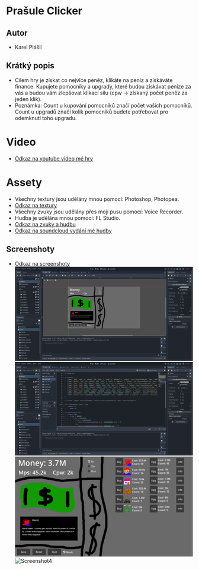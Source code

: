 # **Prašule Clicker**

## Autor
- Karel Plášil

## Krátký popis
- Cílem hry je získat co nejvíce peněz, klikáte na peníz a získáváte finance. Kupujete pomocníky a upgrady, které budou získávat peníze za vás a budou vám zlepšovat klikací sílu (cpw -> získaný počet peněz za jeden klik).
- Poznámka: Count u kupování pomocníků značí počet vašich pomocníků. Count u upgradů značí kolik pomocníků budete potřebovat pro odemknutí toho upgradu.

# Video
- [Odkaz na youtube video mé hry](https://www.youtube.com/watch?v=goR8J_0-ux0&list=PL-IkJ3M-8i4lc-yJt1muw1y-wj2ksH97f&index=2)

# Assety
- Všechny textury jsou udělány mnou pomocí: Photoshop, Photopea.
- [Odkaz na textury](https://github.com/Karel63/Projects/tree/main/PrasuleClicker/Assets/Textures)
- Všechny zvuky jsou udělány přes mojí pusu pomocí: Voice Recorder.
- Hudba je udělána mnou pomocí: FL Studio.
- [Odkaz na zvuky a hudbu](https://github.com/Karel63/Projects/tree/main/PrasuleClicker/Assets/MusicSounds)
- [Odkaz na soundcloud vydání mé hudby](https://on.soundcloud.com/GJjJ8)

## Screenshoty
- [Odkaz na screenshoty](https://github.com/Karel63/Projects/tree/main/PrasuleClicker/Screenshots)
![Screenshot1](https://github.com/Karel63/Projects/blob/main/PrasuleClicker/Screenshots/Editor2D.png)
![Screenshot2](https://github.com/Karel63/Projects/blob/main/PrasuleClicker/Screenshots/EditorScript.png) 
![Screenshot3](https://github.com/Karel63/Projects/blob/main/PrasuleClicker/Screenshots/Millionare.png) 
![Screenshot4](https://github.com/Karel63/Projects/tree/main/PrasuleClicker/Screenshots/Rich.png) 
